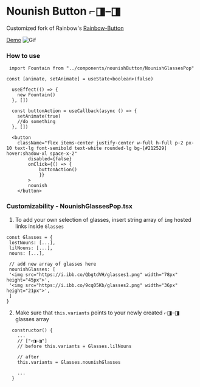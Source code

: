 # Nounish Button ⌐◨–◨

Customized fork of Rainbow's [Rainbow-Button](https://github.com/rainbow-me/rainbow-button)

[Demo](https://nounish-button.vercel.app/)
![Gif](https://s10.gifyu.com/images/nounishbutton_demoa83883b237f2cbd3.md.gif)


### How to use

`` import Fountain from "../components/nounishButton/NounishGlassesPop"``

```
const [animate, setAnimate] = useState<boolean>(false)

  useEffect(() => {
    new Fountain()
  }, [])
```

```
  const buttonAction = useCallback(async () => {
    setAnimate(true)
    //do something
  }, [])
```

```
  <button
    className="flex items-center justify-center w-full h-full p-2 px-10 text-lg font-semibold text-white rounded-lg bg-[#212529] hover:shadow-xl space-x-2"
        disabled={false}
        onClick={() => {
            buttonAction()
            }}
        >
        nounish
    </button>
```

### Customizability - NounishGlassesPop.tsx

1. To add your own selection of glasses, insert string array of ``img`` hosted links inside ``Glasses``
```
const Glasses = {
 lostNouns: [...],
 lilNouns: [...],
 nouns: [...],
 
 // add new array of glasses here
 nounishGlasses: [
 '<img src="https://i.ibb.co/QbgtdVH/glasses1.png" width="78px" height="45px">',
 '<img src="https://i.ibb.co/9cq05Kb/glasses2.png" width="36px" height="21px">',
 ]
}

``` 
2. Make sure that ``this.variants`` points to your newly created ⌐◨–◨ glasses array
```
  constructor() {
    ...
    // ["⌐◨–◨"]
    // before this.variants = Glasses.lilNouns
    
    // after
    this.variants = Glasses.nounishGlasses
    
    ...
  }
    
```
